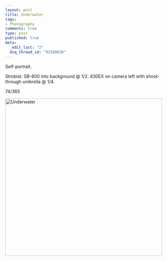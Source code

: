 ```yaml
--- 
layout: post
title: Underwater
tags: 
- Photography
comments: true
type: post
published: true
meta: 
  _edit_last: "2"
  dsq_thread_id: "92589620"
---
```

Self-portrait.

Strobist: SB-800 into background @ 1/2. 430EX on camera left with shoot-through umbrella @ 1/4.

74/365

<a href="http://www.flickr.com/photos/aaronbrethorst/3359403276/" title="Underwater by aaronbrethorst, on Flickr"><img src="http://farm4.static.flickr.com/3639/3359403276_e0921d893a.jpg" width="500" height="500" alt="Underwater" /></a>
